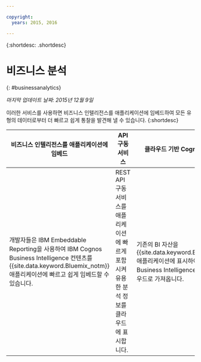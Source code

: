 ```yaml
---

copyright:
  years: 2015, 2016

---
```



{:shortdesc: .shortdesc} 

# 비즈니스 분석
{: #businessanalytics}

*마지막 업데이트 날짜: 2015년 12월 9일*

이러한 서비스를
사용하면 비즈니스 인텔리전스를 애플리케이션에 임베드하여 모든 유형의
데이터로부터 더 빠르고 쉽게 통찰을 발견해 낼 수 있습니다. {:shortdesc}


비즈니스 인텔리전스를 애플리케이션에 임베드 | API 구동 서비스 | 클라우드 기반 Cognos BI 컨텐츠
--- | --- | ---
개발자들은 IBM Embeddable Reporting을 사용하여 IBM Cognos Business Intelligence 컨텐츠를 {{site.data.keyword.Bluemix_notm}} 애플리케이션에 빠르고 쉽게 임베드할 수 있습니다.  | REST API 구동 서비스를 애플리케이션에 빠르게 포함시켜 유용한 분석 정보를 클라우드에 표시합니다.  | 기존의 BI 자산을 {{site.data.keyword.Bluemix_notm}} 애플리케이션에 표시하여 Cognos Business Intelligence 컨텐츠를 클라우드로 가져옵니다.
